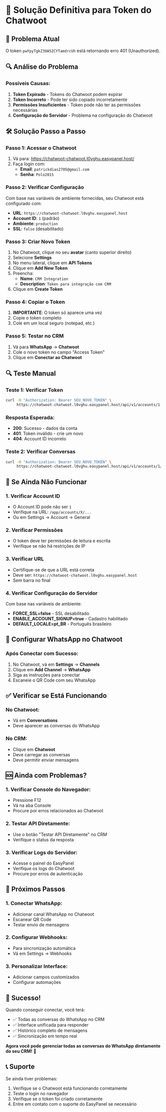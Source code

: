 # 🔧 Solução Definitiva para Token do Chatwoot

## 🚨 Problema Atual
O token `pwYpyTgkZ39A5ZCYTamdrcUh` está retornando erro 401 (Unauthorized).

## 🔍 Análise do Problema

### **Possíveis Causas:**
1. **Token Expirado** - Tokens do Chatwoot podem expirar
2. **Token Incorreto** - Pode ter sido copiado incorretamente
3. **Permissões Insuficientes** - Token pode não ter as permissões necessárias
4. **Configuração do Servidor** - Problema na configuração do Chatwoot

## 🛠️ Solução Passo a Passo

### **Passo 1: Acessar o Chatwoot**
1. Vá para: https://chatwoot-chatwoot.l0vghu.easypanel.host/
2. Faça login com:
   - **Email**: `patrickdias2705@gmail.com`
   - **Senha**: `Polo2015`

### **Passo 2: Verificar Configuração**
Com base nas variáveis de ambiente fornecidas, seu Chatwoot está configurado com:
- **URL**: `https://chatwoot-chatwoot.l0vghu.easypanel.host`
- **Account ID**: `1` (padrão)
- **Ambiente**: `production`
- **SSL**: `false` (desabilitado)

### **Passo 3: Criar Novo Token**
1. No Chatwoot, clique no seu **avatar** (canto superior direito)
2. Selecione **Settings**
3. No menu lateral, clique em **API Tokens**
4. Clique em **Add New Token**
5. Preencha:
   - **Name**: `CRM Integration`
   - **Description**: `Token para integração com CRM`
6. Clique em **Create Token**

### **Passo 4: Copiar o Token**
1. **IMPORTANTE**: O token só aparece uma vez
2. Copie o token completo
3. Cole em um local seguro (notepad, etc.)

### **Passo 5: Testar no CRM**
1. Vá para **WhatsApp** → **Chatwoot**
2. Cole o novo token no campo "Access Token"
3. Clique em **Conectar ao Chatwoot**

## 🔍 Teste Manual

### **Teste 1: Verificar Token**
```bash
curl -H "Authorization: Bearer SEU_NOVO_TOKEN" \
     https://chatwoot-chatwoot.l0vghu.easypanel.host/api/v1/accounts/1
```

### **Resposta Esperada:**
- **200**: Sucesso - dados da conta
- **401**: Token inválido - crie um novo
- **404**: Account ID incorreto

### **Teste 2: Verificar Conversas**
```bash
curl -H "Authorization: Bearer SEU_NOVO_TOKEN" \
     https://chatwoot-chatwoot.l0vghu.easypanel.host/api/v1/accounts/1/conversations
```

## 🚨 Se Ainda Não Funcionar

### **1. Verificar Account ID**
- O Account ID pode não ser `1`
- Verifique na URL: `/app/accounts/X/...`
- Ou em Settings → Account → General

### **2. Verificar Permissões**
- O token deve ter permissões de leitura e escrita
- Verifique se não há restrições de IP

### **3. Verificar URL**
- Certifique-se de que a URL está correta
- Deve ser: `https://chatwoot-chatwoot.l0vghu.easypanel.host`
- Sem barra no final

### **4. Verificar Configuração do Servidor**
Com base nas variáveis de ambiente:
- **FORCE_SSL=false** - SSL desabilitado
- **ENABLE_ACCOUNT_SIGNUP=true** - Cadastro habilitado
- **DEFAULT_LOCALE=pt_BR** - Português brasileiro

## 📱 Configurar WhatsApp no Chatwoot

### **Após Conectar com Sucesso:**
1. No Chatwoot, vá em **Settings** → **Channels**
2. Clique em **Add Channel** → **WhatsApp**
3. Siga as instruções para conectar
4. Escaneie o QR Code com seu WhatsApp

## ✅ Verificar se Está Funcionando

### **No Chatwoot:**
- Vá em **Conversations**
- Deve aparecer as conversas do WhatsApp

### **No CRM:**
- Clique em **Chatwoot**
- Deve carregar as conversas
- Deve permitir enviar mensagens

## 🆘 Ainda com Problemas?

### **1. Verificar Console do Navegador:**
- Pressione F12
- Vá na aba Console
- Procure por erros relacionados ao Chatwoot

### **2. Testar API Diretamente:**
- Use o botão "Testar API Diretamente" no CRM
- Verifique o status da resposta

### **3. Verificar Logs do Servidor:**
- Acesse o painel do EasyPanel
- Verifique os logs do Chatwoot
- Procure por erros de autenticação

## 🎯 Próximos Passos

### **1. Conectar WhatsApp:**
- Adicionar canal WhatsApp no Chatwoot
- Escanear QR Code
- Testar envio de mensagens

### **2. Configurar Webhooks:**
- Para sincronização automática
- Vá em Settings → Webhooks

### **3. Personalizar Interface:**
- Adicionar campos customizados
- Configurar automações

## 🎉 Sucesso!

Quando conseguir conectar, você terá:
- ✅ Todas as conversas do WhatsApp no CRM
- ✅ Interface unificada para responder
- ✅ Histórico completo de mensagens
- ✅ Sincronização em tempo real

**Agora você pode gerenciar todas as conversas do WhatsApp diretamente do seu CRM!** 🚀

## 📞 Suporte

Se ainda tiver problemas:
1. Verifique se o Chatwoot está funcionando corretamente
2. Teste o login no navegador
3. Verifique se o token foi criado corretamente
4. Entre em contato com o suporte do EasyPanel se necessário
